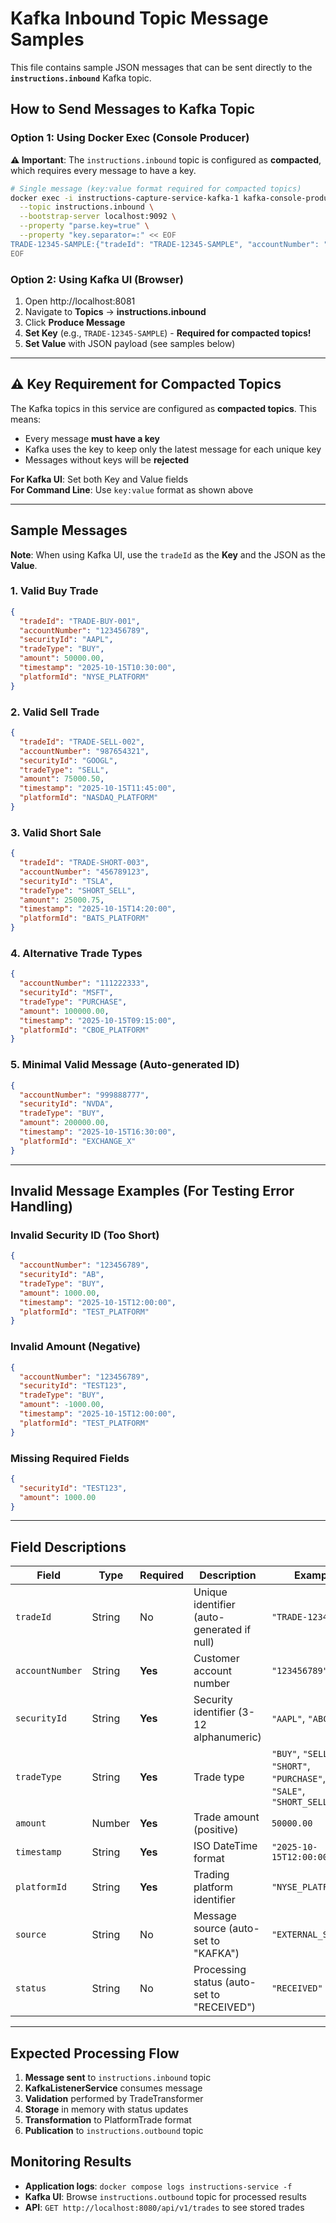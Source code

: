 # Kafka Inbound Topic Message Samples

This file contains sample JSON messages that can be sent directly to the **`instructions.inbound`** Kafka topic.

## How to Send Messages to Kafka Topic

### Option 1: Using Docker Exec (Console Producer)

**⚠️ Important**: The `instructions.inbound` topic is configured as **compacted**, which requires every message to have a key.

```bash
# Single message (key:value format required for compacted topics)
docker exec -i instructions-capture-service-kafka-1 kafka-console-producer \
  --topic instructions.inbound \
  --bootstrap-server localhost:9092 \
  --property "parse.key=true" \
  --property "key.separator=:" << EOF
TRADE-12345-SAMPLE:{"tradeId": "TRADE-12345-SAMPLE", "accountNumber": "987654321", "securityId": "AAPL", "tradeType": "BUY", "amount": 150000.00, "timestamp": "2025-10-15T12:00:00", "platformId": "PLATFORM_A"}
EOF
```

### Option 2: Using Kafka UI (Browser)
1. Open http://localhost:8081
2. Navigate to **Topics** → **instructions.inbound**
3. Click **Produce Message**
4. **Set Key** (e.g., `TRADE-12345-SAMPLE`) - **Required for compacted topics!**
5. **Set Value** with JSON payload (see samples below)

---

## ⚠️ Key Requirement for Compacted Topics

The Kafka topics in this service are configured as **compacted topics**. This means:
- Every message **must have a key**
- Kafka uses the key to keep only the latest message for each unique key
- Messages without keys will be **rejected**

**For Kafka UI**: Set both Key and Value fields  
**For Command Line**: Use `key:value` format as shown above

---

## Sample Messages

**Note**: When using Kafka UI, use the `tradeId` as the **Key** and the JSON as the **Value**.

### 1. Valid Buy Trade
```json
{
  "tradeId": "TRADE-BUY-001",
  "accountNumber": "123456789",
  "securityId": "AAPL", 
  "tradeType": "BUY",
  "amount": 50000.00,
  "timestamp": "2025-10-15T10:30:00",
  "platformId": "NYSE_PLATFORM"
}
```

### 2. Valid Sell Trade
```json
{
  "tradeId": "TRADE-SELL-002", 
  "accountNumber": "987654321",
  "securityId": "GOOGL",
  "tradeType": "SELL", 
  "amount": 75000.50,
  "timestamp": "2025-10-15T11:45:00",
  "platformId": "NASDAQ_PLATFORM"
}
```

### 3. Valid Short Sale
```json
{
  "tradeId": "TRADE-SHORT-003",
  "accountNumber": "456789123", 
  "securityId": "TSLA",
  "tradeType": "SHORT_SELL",
  "amount": 25000.75,
  "timestamp": "2025-10-15T14:20:00", 
  "platformId": "BATS_PLATFORM"
}
```

### 4. Alternative Trade Types
```json
{
  "accountNumber": "111222333",
  "securityId": "MSFT", 
  "tradeType": "PURCHASE",
  "amount": 100000.00,
  "timestamp": "2025-10-15T09:15:00",
  "platformId": "CBOE_PLATFORM"
}
```

### 5. Minimal Valid Message (Auto-generated ID)
```json
{
  "accountNumber": "999888777", 
  "securityId": "NVDA",
  "tradeType": "BUY", 
  "amount": 200000.00,
  "timestamp": "2025-10-15T16:30:00",
  "platformId": "EXCHANGE_X"
}
```

---

## Invalid Message Examples (For Testing Error Handling)

### Invalid Security ID (Too Short)
```json
{
  "accountNumber": "123456789",
  "securityId": "AB", 
  "tradeType": "BUY",
  "amount": 1000.00,
  "timestamp": "2025-10-15T12:00:00", 
  "platformId": "TEST_PLATFORM"
}
```

### Invalid Amount (Negative)
```json
{
  "accountNumber": "123456789",
  "securityId": "TEST123",
  "tradeType": "BUY", 
  "amount": -1000.00,
  "timestamp": "2025-10-15T12:00:00",
  "platformId": "TEST_PLATFORM"
}
```

### Missing Required Fields
```json
{
  "securityId": "TEST123",
  "amount": 1000.00
}
```

---

## Field Descriptions

| Field | Type | Required | Description | Example |
|-------|------|----------|-------------|---------|
| `tradeId` | String | No | Unique identifier (auto-generated if null) | `"TRADE-12345"` |
| `accountNumber` | String | **Yes** | Customer account number | `"123456789"` |
| `securityId` | String | **Yes** | Security identifier (3-12 alphanumeric) | `"AAPL"`, `"ABC123"` |
| `tradeType` | String | **Yes** | Trade type | `"BUY"`, `"SELL"`, `"SHORT"`, `"PURCHASE"`, `"SALE"`, `"SHORT_SELL"` |
| `amount` | Number | **Yes** | Trade amount (positive) | `50000.00` |
| `timestamp` | String | **Yes** | ISO DateTime format | `"2025-10-15T12:00:00"` |
| `platformId` | String | **Yes** | Trading platform identifier | `"NYSE_PLATFORM"` |
| `source` | String | No | Message source (auto-set to "KAFKA") | `"EXTERNAL_SYSTEM"` |
| `status` | String | No | Processing status (auto-set to "RECEIVED") | `"RECEIVED"` |

---

## Expected Processing Flow

1. **Message sent** to `instructions.inbound` topic
2. **KafkaListenerService** consumes message  
3. **Validation** performed by TradeTransformer
4. **Storage** in memory with status updates
5. **Transformation** to PlatformTrade format
6. **Publication** to `instructions.outbound` topic

## Monitoring Results

- **Application logs**: `docker compose logs instructions-service -f`
- **Kafka UI**: Browse `instructions.outbound` topic for processed results
- **API**: `GET http://localhost:8080/api/v1/trades` to see stored trades
